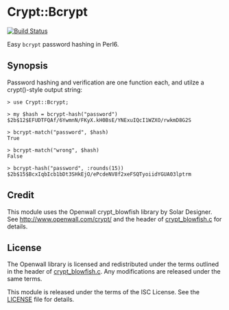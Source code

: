 # Crypt::Bcrypt #
[![Build Status](https://travis-ci.org/skinkade/p6-Crypt-Bcrypt.svg?branch=master)](https://travis-ci.org/skinkade/p6-Crypt-Bcrypt)

Easy `bcrypt` password hashing in Perl6.



## Synopsis ##
Password hashing and verification are one function each, and utilze a
crypt()-style output string:
```
> use Crypt::Bcrypt;

> my $hash = bcrypt-hash("password")
$2b$12$EFUDTFQAf/6YwmnN/FKyX.kH0BsE/YNExuIQcI1WZXO/rwkmD8G2S

> bcrypt-match("password", $hash)
True

> bcrypt-match("wrong", $hash)
False

> bcrypt-hash("password", :rounds(15))
$2b$15$BcxIqbIcb1bDt3SHkEjO/ePcdeNV8f2xeFSQTyoiidYGUA03lptrm
```



## Credit ##

This module uses the Openwall crypt\_blowfish library by Solar Designer. See http://www.openwall.com/crypt/ and the header of
[crypt\_blowfish.c](ext/crypt_blowfish-1.3/crypt_blowfish.c) for details.

## License ##

The Openwall library is licensed and redistributed under the terms outlined in the header of [crypt\_blowfish.c](ext/crypt_blowfish-1.3/crypt_blowfish.c). Any modifications are released under the same terms.

This module is released under the terms of the ISC License.
See the [LICENSE](LICENSE) file for details.
 

